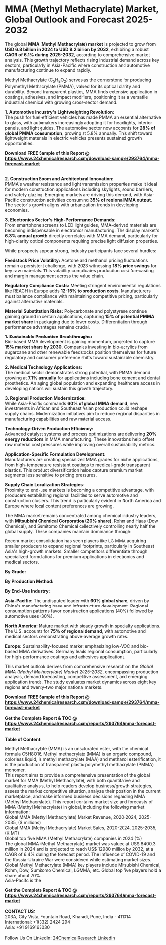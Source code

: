 <h1>MMA (Methyl Methacrylate) Market, Global Outlook and Forecast 2025-2032</h1><p>The global <strong>MMA (Methyl Methacrylate) market</strong> is projected to grow from <strong>USD 6.8 billion in 2024 to USD 9.2 billion by 2032</strong>, exhibiting a robust <strong>CAGR of 6.1% during 2025-2032</strong>, according to comprehensive market analysis. This growth trajectory reflects rising industrial demand across key sectors, particularly in Asia-Pacific where construction and automotive manufacturing continue to expand rapidly.</p><p>Methyl Methacrylate (C<sub>5</sub>H<sub>8</sub>O<sub>2</sub>) serves as the cornerstone for producing Polymethyl Methacrylate (PMMA), valued for its optical clarity and durability. Beyond transparent plastics, MMA finds extensive application in coatings, adhesives, and impact modifiers, positioning it as a versatile industrial chemical with growing cross-sector demand.</p><p><strong>1. Automotive Industry's Lightweighting Revolution:</strong><br>
The push for fuel-efficient vehicles has made PMMA an essential alternative to glass, with automakers increasingly adopting it for headlights, interior panels, and light guides. The automotive sector now accounts for <strong>28% of global PMMA consumption</strong>, growing at 5.8% annually. This shift toward lightweight materials in electric vehicles presents sustained growth opportunities.</p><div><b>Download FREE Sample of this Report @ 
            <a href="https://www.24chemicalresearch.com/download-sample/293764/mma-forecast-market">
            https://www.24chemicalresearch.com/download-sample/293764/mma-forecast-market</a></b></div><br><p><strong>2. Construction Boom and Architectural Innovation:</strong><br>
PMMA's weather resistance and light transmission properties make it ideal for modern construction applications including skylights, sound barriers, and safety glazing. Emerging markets are driving this demand, with Asia-Pacific construction activities consuming <strong>35% of regional MMA output</strong>. The sector's growth aligns with urbanization trends in developing economies.</p><p><strong>3. Electronics Sector's High-Performance Demands:</strong><br>
From smartphone screens to LED light guides, MMA-derived materials are becoming indispensable in electronics manufacturing. The display market's <strong>6.3% annual growth</strong> directly correlates with MMA demand, particularly for high-clarity optical components requiring precise light diffusion properties.</p><p>While prospects appear strong, industry participants face several hurdles:</p><p><strong>Feedstock Price Volatility:</strong> Acetone and methanol pricing fluctuations remain a persistent challenge, with 2023 witnessing <strong>18% price swings</strong> for key raw materials. This volatility complicates production cost forecasting and margin management across the value chain.</p><p><strong>Regulatory Compliance Costs:</strong> Meeting stringent environmental regulations like REACH in Europe adds <strong>12-15% to production costs</strong>. Manufacturers must balance compliance with maintaining competitive pricing, particularly against alternative materials.</p><p><strong>Material Substitution Risks:</strong> Polycarbonate and polystyrene continue gaining ground in certain applications, capturing <strong>15% of potential PMMA market share</strong> in packaging due to lower costs. Differentiation through performance advantages remains crucial.</p><p><strong>1. Sustainable Production Breakthroughs:</strong><br>
Bio-based MMA development is gaining momentum, projected to capture <strong>15% market share by 2030</strong>. Companies investing in bio-acrylics from sugarcane and other renewable feedstocks position themselves for future regulatory and consumer preference shifts toward sustainable chemistry.</p><p><strong>2. Medical Technology Applications:</strong><br>
The medical sector demonstrates strong potential, with PMMA demand growing at <strong>7.1% annually</strong> for applications including bone cement and dental prosthetics. An aging global population and expanding healthcare access in developing nations will sustain this growth trajectory.</p><p><strong>3. Regional Production Modernization:</strong><br>
While Asia-Pacific commands <strong>60% of global MMA demand</strong>, new investments in African and Southeast Asian production could reshape supply chains. Modernization initiatives aim to reduce regional disparities in manufacturing capabilities and raw material access.</p><p><strong>Technology-Driven Production Efficiency:</strong><br>
Advanced catalyst systems and process optimizations are delivering <strong>20% energy reductions</strong> in MMA manufacturing. These innovations help offset raw material cost pressures while improving overall sustainability metrics.</p><p><strong>Application-Specific Formulation Development:</strong><br>
Manufacturers are creating specialized MMA grades for niche applications, from high-temperature resistant coatings to medical-grade transparent plastics. This product diversification helps capture premium market segments less sensitive to pricing pressures.</p><p><strong>Supply Chain Localization Strategies:</strong><br>
Proximity to end-use markets is becoming a competitive advantage, with producers establishing regional facilities to serve automotive and construction clusters. This trend is particularly evident in North America and Europe where local content preferences are growing.</p><p>The MMA market remains concentrated among chemical industry leaders, with <strong>Mitsubishi Chemical Corporation (20% share)</strong>, Rohm and Haas (Dow Chemical), and Sumitomo Chemical collectively controlling nearly half the global supply. These companies maintain dominance through:</p><p>Recent market consolidation has seen players like LG MMA acquiring smaller producers to expand regional footprints, particularly in Southeast Asia's high-growth markets. Smaller competitors differentiate through specialized formulations for premium applications in electronics and medical sectors.</p><p><strong>By Grade:</strong></p><p><strong>By Production Method:</strong></p><p><strong>By End-Use Industry:</strong></p><p><strong>Asia-Pacific:</strong> The undisputed leader with <strong>60% global share</strong>, driven by China's manufacturing base and infrastructure development. Regional consumption patterns favor construction applications (40%) followed by automotive uses (30%).</p><p><strong>North America:</strong> Mature market with steady growth in specialty applications. The U.S. accounts for <strong>75% of regional demand</strong>, with automotive and medical sectors demonstrating above-average growth rates.</p><p><strong>Europe:</strong> Sustainability-focused market emphasizing low-VOC and bio-based MMA derivatives. Germany leads regional consumption, particularly for high-performance coatings and adhesives applications.</p><p>This market outlook derives from comprehensive research on the <em>Global MMA (Methyl Methacrylate) Market 2025-2032</em>, encompassing production analysis, demand forecasting, competitive assessment, and emerging application trends. The study evaluates market dynamics across eight key regions and twenty-two major national markets.</p><div><b>Download FREE Sample of this Report @ 
            <a href="https://www.24chemicalresearch.com/download-sample/293764/mma-forecast-market">
            https://www.24chemicalresearch.com/download-sample/293764/mma-forecast-market</a></b></div><br><div><b>Get the Complete Report & TOC @ 
            <a href="https://www.24chemicalresearch.com/reports/293764/mma-forecast-market">
            https://www.24chemicalresearch.com/reports/293764/mma-forecast-market</a></b></div><br>
            <b>Table of Content:</b><p>Methyl Methacrylate (MMA) is an unsaturated ester, with the chemical formula C5H8O16. Methyl methacrylate (MMA) is an organic compound, colorless liquid, is methyl methacrylate (MAA) and methanol esterification, it is the production of transparent plastic polymethyl methacrylate (PMMA) monomer.<br />
This report aims to provide a comprehensive presentation of the global market for MMA (Methyl Methacrylate), with both quantitative and qualitative analysis, to help readers develop business/growth strategies, assess the market competitive situation, analyze their position in the current marketplace, and make informed business decisions regarding MMA (Methyl Methacrylate). This report contains market size and forecasts of MMA (Methyl Methacrylate) in global, including the following market information:<br />
Global MMA (Methyl Methacrylate) Market Revenue, 2020-2024, 2025-2035, ($ millions)<br />
Global MMA (Methyl Methacrylate) Market Sales, 2020-2024, 2025-2035, (K MT)<br />
Global top five MMA (Methyl Methacrylate) companies in 2024 (%)<br />
The global MMA (Methyl Methacrylate) market was valued at US$ 8400.3 million in 2024 and is projected to reach US$ 12980 million by 2032, at a CAGR of 6.4% during the forecast period. The influence of COVID-19 and the Russia-Ukraine War were considered while estimating market sizes.<br />
Global Methyl Methacrylate (MMA) key players include Mitsubishi Chemical, Rohm, Dow, Sumitomo Chemical, LGMMA, etc. Global top five players hold a share about 70%.<br />
Asia-Pacifc is the </p><div><b>Get the Complete Report & TOC @ 
            <a href="https://www.24chemicalresearch.com/reports/293764/mma-forecast-market">
            https://www.24chemicalresearch.com/reports/293764/mma-forecast-market</a></b></div><br><b>CONTACT US:</b><br>
            203A, City Vista, Fountain Road, Kharadi, Pune, India - 411014<br>
            International: +1(332) 2424 294<br>
            Asia: +91 9169162030 <br><br>
            Follow Us On LinkedIn: <a href="https://www.linkedin.com/company/24chemicalresearch/">24ChemicalResearch LinkedIn</a>